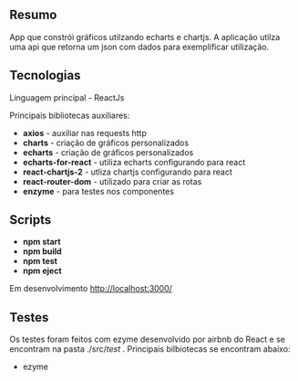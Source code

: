 ## Resumo

App que constrói gráficos utilzando echarts e chartjs.
A aplicação utilza uma api que retorna um json com dados para exemplificar utilização.

## Tecnologias

Linguagem principal - ReactJs

Principais bibliotecas auxiliares:
-   **axios** - auxiliar nas requests http
-   **charts** - criação de gráficos personalizados
-   **echarts** - criação de gráficos personalizados
-   **echarts-for-react** - utiliza echarts configurando para react
-   **react-chartjs-2** - utliza chartjs configurando para react
-   **react-router-dom** - utilizado para criar as rotas
-   **enzyme** - para testes nos componentes

## Scripts
-  **npm start**
-  **npm build**
-  **npm test**
-  **npm eject**

Em desenvolvimento [http://localhost:3000/](http://localhost:3000/)

## Testes

Os testes foram feitos com ezyme desenvolvido por airbnb do React e se encontram na pasta ./src/_test_ . Principais bilbiotecas se encontram abaixo:
-   ezyme